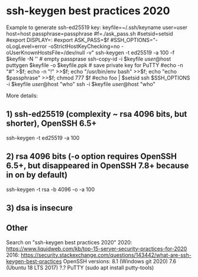 # ssh-keygen best practices 2020

Example to generate ssh-ed25519 key:
keyfile=~/.ssh/keyname
user=user
host=host
passphrase=passphrase
#f=./ask_pass.sh
#setsid=setsid
#export DISPLAY=:
#export ASK_PASS=$f
#SSH_OPTIONS="-oLogLevel=error -oStrictHostKeyChecking=no  -oUserKnownHostsFile=/dev/null -v"
ssh-keygen -t ed25519 -a 100   -f $keyfile -N '' # empty passprase
ssh-copy-id -i $keyfile $user@$host
puttygen $keyfile -o $keyfile.ppk    # save private key for PuTTY
#echo -n "#" >$f; echo -n "!" >>$f; echo "/usr/bin/env bash" >>$f; echo "echo $passphrase" >>$f; chmod 777 $f
#echo foo | $setsid ssh $SSH_OPTIONS -i $keyfile $user@$host "who"
ssh -i $keyfile $user@$host "who"


More details:
## 1) ssh-ed25519 (complexity ~ rsa 4096 bits, but shorter), OpenSSH 6.5+
ssh-keygen -t ed25519 -a 100

## 2) rsa 4096 bits (-o option requires OpenSSH 6.5+, but disappeared in OpenSSH 7.8+ because in on by default)
ssh-keygen -t rsa -b 4096 -o -a 100

## 3) dsa is insecure


## Other
Search on "ssh-keygen best practices 2020"
2020: https://www.liquidweb.com/kb/top-15-server-security-practices-for-2020
2016: https://security.stackexchange.com/questions/143442/what-are-ssh-keygen-best-practices
OpenSSH versions:
  8.1 (Windows git 2020)
  7.6 (Ubuntu 18 LTS 2017)
  ?.? PuTTY (sudo apt install putty-tools)
